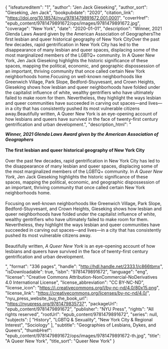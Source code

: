 {
  "isfeatureditem": "1",
  "author": "Jen Jack Gieseking",
  "author_sort": "Gieseking, Jen Jack",
  "bookpubdate": "2020",
  "citation_link": "https://doi.org/10.18574/nyu/9781479891672.001.0001",
  "coverHref": "epub_content/9781479891672/ops/images/9781479891672.jpg",
  "coverage": "New York",
  "date": "2020-01-01",
  "description": "Winner, 2021 Glenda Laws Award given by the American Association of GeographersThe first lesbian and queer historical geography of New York CityOver the past few decades, rapid gentrification in New York City has led to the disappearance of many lesbian and queer spaces, displacing some of the most marginalized members of the LGBTQ+ community. In A Queer New York, Jen Jack Gieseking highlights the historic significance of these spaces, mapping the political, economic, and geographic dispossession of an important, thriving community that once called certain New York neighborhoods home.Focusing on well-known neighborhoods like Greenwich Village, Park Slope, Bedford-Stuyvesant, and Crown Heights, Gieseking shows how lesbian and queer neighborhoods have folded under the capitalist influence of white, wealthy gentrifiers who have ultimately failed to make room for them. Nevertheless, they highlight the ways lesbian and queer communities have succeeded in carving out spaces—and lives—in a city that has consistently pushed its most vulnerable citizens away.Beautifully written, A Queer New York is an eye-opening account of how lesbians and queers have survived in the face of twenty-first century gentrification and urban development.",
  "description_html": "<p><b><i>Winner, 2021 Glenda Laws Award given by the American Association of Geographers</i></b><br><br><b>The first lesbian and queer historical geography of New York City</b><br><br>Over the past few decades, rapid gentrification in New York City has led to the disappearance of many lesbian and queer spaces, displacing some of the most marginalized members of the LGBTQ+ community. In <i>A Queer New York</i>, Jen Jack Gieseking highlights the historic significance of these spaces, mapping the political, economic, and geographic dispossession of an important, thriving community that once called certain New York neighborhoods home.<br><br>Focusing on well-known neighborhoods like Greenwich Village, Park Slope, Bedford-Stuyvesant, and Crown Heights, Gieseking shows how lesbian and queer neighborhoods have folded under the capitalist influence of white, wealthy gentrifiers who have ultimately failed to make room for them. Nevertheless, they highlight the ways lesbian and queer communities have succeeded in carving out spaces—and lives—in a city that has consistently pushed its most vulnerable citizens away.<br><br>Beautifully written, <i>A Queer New York </i>is an eye-opening account of how lesbians and queers have survived in the face of twenty-first century gentrification and urban development.</p>",
  "format": "336 pages",
  "handle": "http://hdl.handle.net/2333.1/c866tbmx",
  "isDownloadable": true,
  "isbn": "9781479891672",
  "language": "eng",
  "license": "Creative Commons Attribution-NonCommercial-NoDerivatives 4.0 International License",
  "license_abbreviation": "CC BY-NC-ND",
  "license_icon": "https://i.creativecommons.org/l/by-nc-nd/4.0/80x15.png",
  "license_link": "https://creativecommons.org/licenses/by-nc-nd/4.0/",
  "nyu_press_website_buy_the_book_url": "https://nyupress.org/9781479835737",
  "packageUrl": "epub_content/9781479891672",
  "publisher": "NYU Press",
  "rights": "All rights reserved",
  "rootUrl": "epub_content/9781479891672",
  "series": null,
  "subjects": [
    "History",
    "LGBTQ & Sexuality",
    "New York City & Regional Interest",
    "Sociology"
  ],
  "subtitle": "Geographies of Lesbians, Dykes, and Queers",
  "thumbHref": "epub_content/9781479891672/ops/images/9781479891672-th.jpg",
  "title": "A Queer New York",
  "title_sort": "Queer New York"
}
